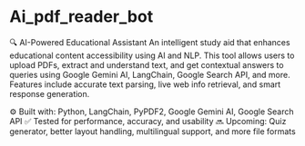 # Ai_pdf_reader_bot

🔍 AI-Powered Educational Assistant
An intelligent study aid that enhances educational content accessibility using AI and NLP. This tool allows users to upload PDFs, extract and understand text, and get contextual answers to queries using Google Gemini AI, LangChain, Google Search API, and more. Features include accurate text parsing, live web info retrieval, and smart response generation.

⚙️ Built with: Python, LangChain, PyPDF2, Google Gemini AI, Google Search API
✅ Tested for performance, accuracy, and usability
🔜 Upcoming: Quiz generator, better layout handling, multilingual support, and more file formats
